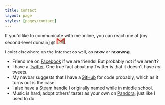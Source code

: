 ```yaml
---
title: Contact
layout: page
styles: [pages/contact]
---
```


If you'd like to communicate with me online, you can reach me at \[my
second-level domain\] @ <img id="gmail-icon" src="/img/icons/gmail.png"/>.

I exist elsewhere on the Internet as well, as __mxw__ or __mxawng__.

<ul class="contacts">
<li class="li-icon facebook">
  Friend me on <a href="https://www.facebook.com/mxw">Facebook</a> if we are
  friends!  But probably not if we aren't?
</li>
<li class="li-icon twitter">
  I have a <a href="https://twitter.com/mxawng">Twitter</a>.  One true fact
  about my Twitter is that it doesn't have <i>no</i> tweets.
</li>
<li class="li-icon github">
  My navbar suggests that I have a <a href="https://github.com/mxw">GitHub</a>
  for code probably, which as it turns out is the case.
</li>
<li class="li-icon steam">
  I also have a <a href="https://steamcommunity.com/id/mxawng">Steam</a> handle
  I originally named while in middle school.
</li>
<li class="li-icon pandora">
  Music is hard; adopt others' tastes as your own on <a
  href="https://www.pandora.com/profile/mxawng">Pandora</a>, just like I used
  to do.
</li>
</ul>
